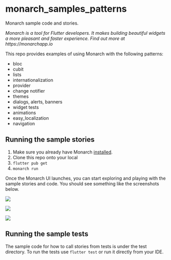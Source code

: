 # monarch_samples_patterns

Monarch sample code and stories.

_Monarch is a tool for Flutter developers. It makes building beautiful widgets a more pleasant and faster experience. Find out more at https://monarchapp.io_

This repo provides examples of using Monarch with the following patterns:
- bloc
- cubit
- lists
- internationalization
- provider
- change notifier
- themes
- dialogs, alerts, banners
- widget tests
- animations
- easy_localization
- navigation

## Running the sample stories

1. Make sure you already have Monarch [installed](https://monarchapp.io/docs/install).
2. Clone this repo onto your local
3. `flutter pub get`
4. `monarch run`

Once the Monarch UI launches, you can start exploring and playing with the sample stories and code. You should see something like the screenshots below.

![](images/fetch-complex-list.png)

![](images/localized-screen.png)

![](images/themed-screen.png)
    
## Running the sample tests
The sample code for how to call stories from tests is under the test directory. 
To run the tests use `flutter test` or run it directly from your IDE.
